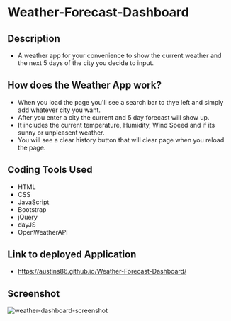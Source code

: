 # Weather-Forecast-Dashboard

## Description
- A weather app for your convenience to show the current weather and the next 5 days of the city you decide to input. 

## How does the Weather App work? 
- When you load the page you'll see a search bar to thye left and simply add whatever city you want.
- After you enter a city the current and 5 day forecast will show up. 
- It includes the current temperature, Humidity, Wind Speed and if its sunny or unpleasent weather. 
- You will see a clear history button that will clear page when you reload the page. 

## Coding Tools Used
- HTML
- CSS
- JavaScript
- Bootstrap
- jQuery
- dayJS
- OpenWeatherAPI

## Link to deployed Application
- https://austins86.github.io/Weather-Forecast-Dashboard/
## Screenshot
![weather-dashboard-screenshot](https://user-images.githubusercontent.com/117120566/212192846-ba435c4a-9b76-443a-909a-01a6d118345e.jpg)

